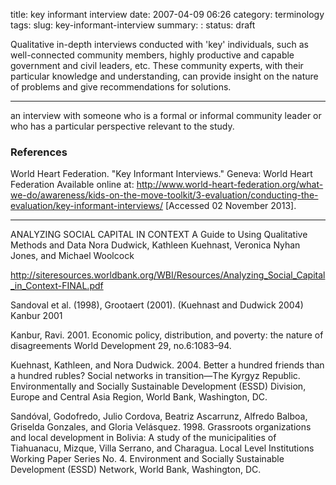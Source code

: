 title: key informant interview
date: 2007-04-09 06:26
category: terminology
tags:
slug: key-informant-interview
summary: :
status: draft


Qualitative in-depth interviews conducted with 'key' individuals, such as well-connected community members, highly productive and capable government and civil leaders, etc. These community experts, with their particular knowledge and understanding, can provide insight on the nature of problems and give recommendations for solutions. 


---

an interview with
someone who is a formal or informal community leader or who has a particular perspective
relevant to the study. 


### References

World Heart Federation. "Key Informant Interviews." Geneva: World Heart Federation Available online at: http://www.world-heart-federation.org/what-we-do/awareness/kids-on-the-move-toolkit/3-evaluation/conducting-the-evaluation/key-informant-interviews/ [Accessed 02 November 2013].


---

ANALYZING SOCIAL CAPITAL IN CONTEXT
A Guide to Using Qualitative Methods and Data
Nora Dudwick, Kathleen Kuehnast, Veronica Nyhan Jones,
and Michael Woolcock 

http://siteresources.worldbank.org/WBI/Resources/Analyzing_Social_Capital_in_Context-FINAL.pdf

Sandoval et al. (1998), Grootaert (2001). 
(Kuehnast and Dudwick 2004)
Kanbur 2001

Kanbur, Ravi. 2001. Economic policy, distribution, and poverty: the nature of disagreements
World Development 29, no.6:1083–94. 


Kuehnast, Kathleen, and Nora Dudwick. 2004. Better a hundred friends than a hundred rubles?
Social networks in transition—The Kyrgyz Republic. Environmentally and Socially 
Sustainable Development (ESSD) Division, Europe and Central Asia Region, World Bank,
Washington, DC.

Sandóval, Godofredo, Julio Cordova, Beatriz Ascarrunz, Alfredo Balboa, Griselda Gonzales, and
Gloria Velásquez. 1998. Grassroots organizations and local development in Bolivia: A study
of the municipalities of Tiahuanacu, Mizque, Villa Serrano, and Charagua. Local Level 
Institutions Working Paper Series No. 4. Environment and Socially Sustainable Development
(ESSD) Network, World Bank, Washington, DC. 

